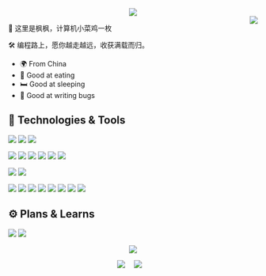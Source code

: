 <div align="center">
    <img src="https://readme-typing-svg.demolab.com?font=Fira%20Code&pause=1000&width=435&lines=Welcome%20to%20my%20homepage%2E&center=true&size=27"/>
</div>

<a href="https://github.com/ifeng0188">
    <img align="right" src="https://github-readme-stats.vercel.app/api?username=ifeng0188&count_private=true&include_all_commits=true&show_icons=true&theme=transparent"/>
</a>

🎉 这里是枫枫，计算机小菜鸡一枚

🛠 编程路上，愿你越走越远，收获满载而归。

-   🌍 From China
-   🍔 Good at eating
-   🛏 Good at sleeping
-   🐛 Good at writing bugs

## 🔧 Technologies & Tools

![](https://img.shields.io/badge/OS-Windows-0099B0?style=flat-square&logo=msi&logoColor=white)
![](https://img.shields.io/badge/OS-Linux-0099B0?style=flat-square&logo=linux&logoColor=white)
![](https://img.shields.io/badge/OS-Android-0099B0?style=flat-square&logo=android&logoColor=white)

![](https://img.shields.io/badge/Code-Python-F46A54?style=flat-square&logo=python&logoColor=white)
![](https://img.shields.io/badge/Code-HTML-F46A54?style=flat-square&logo=html5&logoColor=white)
![](https://img.shields.io/badge/Code-CSS-F46A54?style=flat-square&logo=css3&logoColor=white)
![](https://img.shields.io/badge/Code-JavaScript-F46A54?style=flat-square&logo=javascript&logoColor=white)
![](https://img.shields.io/badge/Code-易语言-F46A54?style=flat-square&logo=e&logoColor=white)
![](https://img.shields.io/badge/Code-PHP-F46A54?style=flat-square&logo=php&logoColor=white)

![](https://img.shields.io/badge/Editor-VSCodium-4285F4?style=flat-square&logo=vscodium&logoColor=white)
![](https://img.shields.io/badge/Editor-IntelliJ%20IDEA-4285F4?style=flat-square&logo=intellij-idea&logoColor=white)

![](https://img.shields.io/badge/Tools-MySQL-2BBC8A?style=flat-square&logo=mysql&logoColor=white)
![](https://img.shields.io/badge/Tools-Redis-2BBC8A?style=flat-square&logo=redis&logoColor=white)
![](https://img.shields.io/badge/Tools-SQLite-2BBC8A?style=flat-square&logo=sqlite&logoColor=white)
![](https://img.shields.io/badge/Tools-PostgreSQL-2BBC8A?style=flat-square&logo=postgresql&logoColor=white)
![](https://img.shields.io/badge/Tools-Docker-2BBC8A?style=flat-square&logo=docker&logoColor=white)
![](https://img.shields.io/badge/Tools-Git-2BBC8A?style=flat-square&logo=git&logoColor=white)
![](https://img.shields.io/badge/Tools-Adobe%20Photoshop-2BBC8A?style=flat-square&logo=adobephotoshop&logoColor=white)
![](https://img.shields.io/badge/Tools-Adobe%20Premiere%20Pro-2BBC8A?style=flat-square&logo=adobepremierepro&logoColor=white)

## ⚙️ Plans & Learns

![](https://img.shields.io/badge/Code-Golang-F46A54?style=flat-square&logo=go&logoColor=white)
![](https://img.shields.io/badge/Code-Vue-F46A54?style=flat-square&logo=vue.js&logoColor=white)

<p align="center">
    <img src="https://moe-counter.glitch.me/get/@ifeng0188?theme=rule34"/>
</p>

<p align="center">
    <a href="https://ifeng0188.github.io/"><img src="https://img.shields.io/badge/website-%E4%B8%AA%E4%BA%BA%E7%BD%91%E7%AB%99-blue"/></a>&emsp;
    <a href="https://space.bilibili.com/327073096"><img src="https://img.shields.io/badge/bilibili-B%E7%AB%99-ff69b4"/></a>&emsp;
</p>
